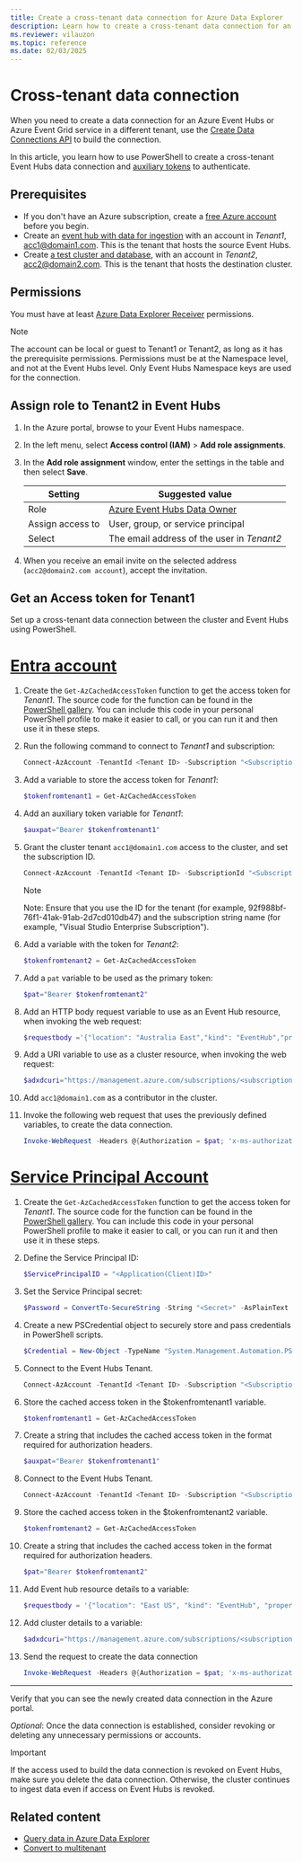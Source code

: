 ```yaml
---
title: Create a cross-tenant data connection for Azure Data Explorer
description: Learn how to create a cross-tenant data connection for an Azure Event Hubs or Azure Event Grid service in a different tenant
ms.reviewer: vilauzon
ms.topic: reference
ms.date: 02/03/2025
---
```

# Cross-tenant data connection

When you need to create a data connection for an Azure Event Hubs or Azure Event Grid service in a different tenant, use the [Create Data Connections API](/rest/api/azurerekusto/dataconnections/createorupdate) to build the connection.

In this article, you learn how to use PowerShell to create a cross-tenant Event Hubs data connection and [auxiliary tokens](/azure/azure-resource-manager/management/authenticate-multi-tenant) to authenticate.

## Prerequisites

* If you don't have an Azure subscription, create a [free Azure account](https://azure.microsoft.com/free/) before you begin.
* Create an [event hub with data for ingestion](ingest-data-event-hub-overview.md) with an account in *Tenant1*, acc1@domain1.com. This is the tenant that hosts the source Event Hubs.
* Create [a test cluster and database](create-cluster-and-database.md), with an account in *Tenant2*, acc2@domain2.com. This is the tenant that hosts the destination cluster.

## Permissions

You must have at least [Azure Data Explorer Receiver](/azure/role-based-access-control/built-in-roles/analytics#azure-event-hubs-data-receiver) permissions.

> [!NOTE]
> The account can be local or guest to Tenant1 or Tenant2, as long as it has the prerequisite permissions.
> Permissions must be at the Namespace level, and not at the Event Hubs level. Only Event Hubs Namespace keys are used for the connection.

## Assign role to Tenant2 in Event Hubs

1. In the Azure portal, browse to your Event Hubs namespace.

1. In the left menu, select **Access control (IAM)** > **Add role assignments**.

1. In the **Add role assignment** window, enter the settings in the table and then select **Save**.

    | **Setting** | **Suggested value** |
    |--|--|
    | Role | [Azure Event Hubs Data Owner](/azure/role-based-access-control/built-in-roles#azure-event-hubs-data-owner) |
    | Assign access to | User, group, or service principal |
    | Select | The email address of the user in *Tenant2* |

1. When you receive an email invite on the selected address (`acc2@domain2.com account`), accept the invitation.

## Get an Access token for Tenant1

Set up a cross-tenant data connection between the cluster and Event Hubs using PowerShell.

# [Entra account](#tab/entra)

1. Create the `Get-AzCachedAccessToken` function to get the access token for *Tenant1*. The source code for the function can be found in the [PowerShell gallery](https://www.powershellgallery.com/packages/AzureSimpleREST/0.2.64/Content/internal%5Cfunctions%5CGet-AzCachedAccessToken.ps1). You can include this code in your personal PowerShell profile to make it easier to call, or you can run it and then use it in these steps.

1. Run the following command to connect to *Tenant1* and subscription:

    ```PowerShell
    Connect-AzAccount -TenantId <Tenant ID> -Subscription "<SubscriptionName>"
    ```

1. Add a variable to store the access token for *Tenant1*:

    ```PowerShell
    $tokenfromtenant1 = Get-AzCachedAccessToken
    ```

1. Add an auxiliary token variable for *Tenant1*:

    ```PowerShell
    $auxpat="Bearer $tokenfromtenant1"
    ```

1. Grant the cluster tenant `acc1@domain1.com` access to the cluster, and set the subscription ID.

    ```PowerShell
    Connect-AzAccount -TenantId <Tenant ID> -SubscriptionId "<SubscriptionName>"
    ```

    > [!NOTE]
    > Note: Ensure that you use the ID for the tenant (for example, 92f988bf-76f1-41ak-91ab-2d7cd010db47) and the subscription string name (for example, "Visual Studio Enterprise Subscription").

1. Add a variable with the token for *Tenant2*:

    ```PowerShell
    $tokenfromtenant2 = Get-AzCachedAccessToken
    ```

1. Add a `pat` variable to be used as the primary token:

    ```PowerShell
    $pat="Bearer $tokenfromtenant2"
    ```

1. Add an HTTP body request variable to use as an Event Hub resource, when invoking the web request:

    ```PowerShell
    $requestbody ='{"location": "Australia East","kind": "EventHub","properties": { "eventHubResourceId": "/subscriptions/<subscription ID>/resourceGroups/<ResourceGroupName>/providers/Microsoft.EventHub/namespaces/<EventHubNamespaceName>/eventhubs/<EventHubName>","consumerGroup": "$Default","dataFormat": "JSON", "tableName": "<ADXTableName>", "mappingRuleName": "<ADXTableMappingName>"}}'
    ```

1. Add a URI variable to use as a cluster resource, when invoking the web request:

    ```PowerShell
    $adxdcuri="https://management.azure.com/subscriptions/<subscriptionID>/resourceGroups/<resource group name>/providers/Microsoft.Kusto/clusters/<ADXClusterName>/databases/<ADXdbName>/dataconnections/<ADXDataConnectionName>?api-version=2020-02-15"
    ```

1. Add `acc1@domain1.com` as a contributor in the cluster.

1. Invoke the following web request that uses the previously defined variables, to create the data connection.

    ```PowerShell
    Invoke-WebRequest -Headers @{Authorization = $pat; 'x-ms-authorization-auxiliary' = $auxpat} -Uri $adxdcuri -Body $requestbody -Method PUT -ContentType 'application/json'
    ```

# [Service Principal Account](#tab/spa)

1. Create the `Get-AzCachedAccessToken` function to get the access token for *Tenant1*. The source code for the function can be found in the [PowerShell gallery](https://www.powershellgallery.com/packages/AzureSimpleREST/0.2.64/Content/internal%5Cfunctions%5CGet-AzCachedAccessToken.ps1). You can include this code in your personal PowerShell profile to make it easier to call, or you can run it and then use it in these steps.

1. Define the Service Principal ID:

    ```PowerShell
    $ServicePrincipalID = "<Application(Client)ID>"
    ```

1. Set the Service Principal secret:

    ```PowerShell
    $Password = ConvertTo-SecureString -String "<Secret>" -AsPlainText -Force
    ```

1. Create a new PSCredential object to securely store and pass credentials in PowerShell scripts.

    ```PowerShell
    $Credential = New-Object -TypeName "System.Management.Automation.PSCredential" -ArgumentList $ServicePrincipalID, $Password
    ```

1. Connect to the Event Hubs Tenant.

    ```PowerShell
    Connect-AzAccount -TenantId <Tenant ID> -Subscription "<SubscriptionName>" -ServicePrincipal -Credential $Credential
    ```

1. Store the cached access token in the $tokenfromtenant1 variable.

    ```PowerShell
    $tokenfromtenant1 = Get-AzCachedAccessToken
    ```

1. Create a string that includes the cached access token in the format required for authorization headers.

    ```PowerShell
    $auxpat="Bearer $tokenfromtenant1"
    ```

1. Connect to the Event Hubs Tenant.

    ```PowerShell
    Connect-AzAccount -TenantId <Tenant ID> -Subscription "<SubscriptionName>" -ServicePrincipal -Credential $Credential
    ```

1. Store the cached access token in the $tokenfromtenant2 variable.

    ```powershell
    $tokenfromtenant2 = Get-AzCachedAccessToken
    ```

1. Create a string that includes the cached access token in the format required for authorization headers.

    ```powershell
    $pat="Bearer $tokenfromtenant2"
    ```

1. Add Event hub resource details to a variable:

    ```PowerShell
    $requestbody = '{"location": "East US", "kind": "EventHub", "properties": { "eventHubResourceId": "/subscriptions/<subscriptionID>/resourceGroups/<ResourceGroupName>/providers/Microsoft.EventHub/namespaces/<EventHubNamespaceName>/eventhubs/<EventHubName>", "consumerGroup": "$Default", "dataFormat": "MultiJSON", "tableName": "<ADXTableName>", "mappingRuleName": "<ADXTableMappingName>"}}'
    ```

1. Add cluster details to a variable:

    ```PowerShell
    $adxdcuri="https://management.azure.com/subscriptions/<subscriptionID>/resourceGroups/<ResourceGroupName>/providers/Microsoft.Kusto/clusters/<ADXClusterName>/databases/<ADXdbName>/dataconnections/<ADXDataConnectionName>?api-version=2020-02-15"
    ```

1. Send the request to create the data connection

    ```PowerShell
    Invoke-WebRequest -Headers @{Authorization = $pat; 'x-ms-authorization-auxiliary' = $auxpat} -Uri $adxdcuri -Body $requestbody -Method PUT -ContentType 'application/json'
    ```

---

Verify that you can see the newly created data connection in the Azure portal.

*Optional*: Once the data connection is established, consider revoking or deleting any unnecessary permissions or accounts.

> [!IMPORTANT]
> If the access used to build the data connection is revoked on Event Hubs, make sure you delete the data connection. Otherwise, the cluster continues to ingest data even if access on Event Hubs is revoked.

## Related content

* [Query data in Azure Data Explorer](web-query-data.md)
* [Convert to multitenant](/entra/identity-platform/howto-convert-app-to-be-multi-tenant)
